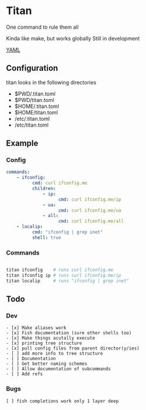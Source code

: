 # Titan

One command to rule them all

Kinda like make, but works globally
Still in development

[YAML](https://yaml.org)

## Configuration

titan looks in the following directories

 - $PWD/.titan.toml
 - $PWD/titan.toml
 - $HOME/.titan.toml
 - $HOME/titan.toml
 - /etc/.titan.toml
 - /etc/titan.toml

## Example

### Config

```yaml
commands:
    - ifconfig:
          cmd: curl ifconfig.me
          children:
              - ip:
                    cmd: curl ifconfig.me/ip
              - ua:
                    cmd: curl ifconfig.me/ua
              - all:
                    cmd: curl ifconfig.me/all
    - localip:
          cmd: "ifconfig | grep inet"
          shell: true
```

### Commands

```bash

titan ifconfig    # runs curl ifconfig.me
titan ifconfig ip # runs curl ifconfig.me/ip
titan localip     # runs "ifconfig | grep inet"

```

## Todo

### Dev
    - [x] Make aliases work
    - [x] Fish documentation (sure other shells too)
    - [x] Make things acutally execute
    - [x] printing tree structure
    - [x] pull config files from parent director(y/ies)
    - [ ] add more info to tree structure
    - [ ] Documentation
    - [ ] Get better naming schemes
    - [ ] Allow documentation of subcommands
    - [ ] Add refs

### Bugs
    [ ] fish completions work only 1 layer deep

